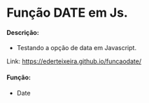 # Função DATE em Js.

#### Descrição:
* Testando a opção de data em Javascript.

Link: <https://ederteixeira.github.io/funcaodate/>

#### Função:
* Date
